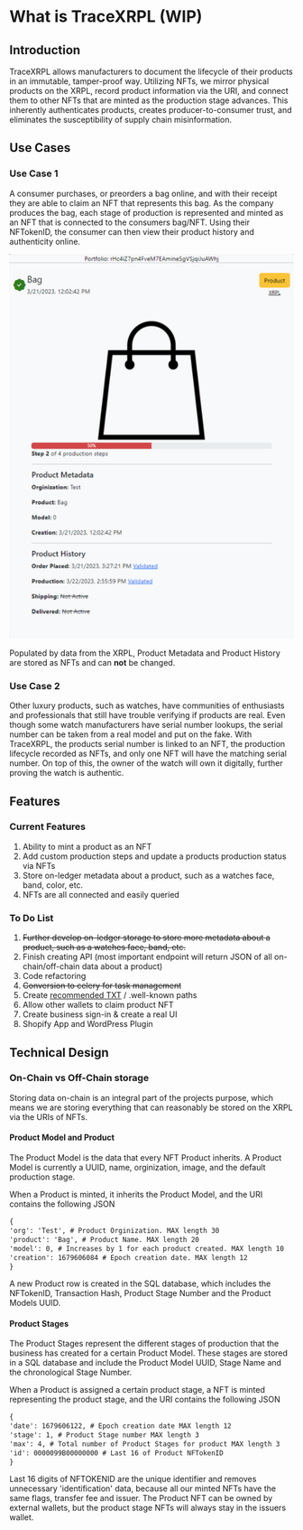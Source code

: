 # What is TraceXRPL (WIP)

## Introduction

TraceXRPL allows manufacturers to document the lifecycle of their products in an immutable, tamper-proof way. Utilizing NFTs, we mirror physical products on the XRPL, record product information via the URI, and connect them to other NFTs that are minted as the production stage advances. This inherently authenticates products, creates producer-to-consumer trust, and eliminates the susceptibility of supply chain misinformation.

## Use Cases

### Use Case 1

A consumer purchases, or preorders a bag online, and with their receipt they are able to claim an NFT that represents this bag. As the company produces the bag, each stage of production is represented and minted as an NFT that is connected to the consumers bag/NFT.  Using their NFTokenID, the consumer can then view their product history and authenticity online. 

![Authenticity Example](./images/authenticity_example.png)

Populated by data from the XRPL, Product Metadata and Product History are stored as NFTs and can **not** be changed. 

### Use Case 2

Other luxury products, such as watches, have communities of enthusiasts and professionals that still have trouble verifying if products are real. Even though some watch manufacturers have serial number lookups, the serial number can be taken from a real model and put on the fake. With TraceXRPL, the products serial number is linked to an NFT, the production lifecycle recorded as NFTs, and only one NFT will have the matching serial number. On top of this, the owner of the watch will own it digitally, further proving the watch is authentic.

## Features

### Current Features

1. Ability to mint a product as an NFT
2. Add custom production steps and update a products production status via NFTs
3. Store on-ledger metadata about a product, such as a watches face, band, color, etc.
4. NFTs are all connected and easily queried

### To Do List

1. ~~Further develop on-ledger storage to store more metadata about a product, such as a watches face, band, etc.~~
2. Finish creating API (most important endpoint will return JSON of all on-chain/off-chain data about a product)
3. Code refactoring
4. ~~Conversion to celery for task management~~
5. Create [recommended TXT](https://xrpl.org/nftoken.html#txt-record-format) / .well-known paths
6. Allow other wallets to claim product NFT
7. Create business sign-in & create a real UI
8. Shopify App and WordPress Plugin

## Technical Design

### On-Chain vs Off-Chain storage

Storing data on-chain is an integral part of the projects purpose, which means we are storing everything that can reasonably be stored on the XRPL via the URIs of NFTs. 

#### Product Model and Product

The Product Model is the data that every NFT Product inherits. A Product Model is currently a UUID, name, orginization, image, and the default production stage.

When a Product is minted, it inherits the Product Model, and the URI contains the following JSON 
```
{
'org': 'Test', # Product Orginization. MAX length 30 
'product': 'Bag', # Product Name. MAX length 20
'model': 0, # Increases by 1 for each product created. MAX length 10
'creation': 1679606084 # Epoch creation date. MAX length 12 
}
```

A new Product row is created in the SQL database, which includes the NFTokenID, Transaction Hash, Product Stage Number and the Product Models UUID.

#### Product Stages

The Product Stages represent the different stages of production that the business has created for a certain Product Model. These stages are stored in a SQL database and include the Product Model UUID, Stage Name and the chronological Stage Number.

When a Product is assigned a certain product stage, a NFT is minted representing the product stage, and the URI contains the following JSON

```
{
'date': 1679606122, # Epoch creation date MAX length 12
'stage': 1, # Product Stage number MAX length 3
'max': 4, # Total number of Product Stages for product MAX length 3
'id': 0000099B00000000 # Last 16 of Product NFTokenID
}
```

Last 16 digits of NFTOKENID are the unique identifier and removes unnecessary 'identification' data, because all our minted NFTs have the same flags, transfer fee and issuer. The Product NFT can be owned by external wallets, but the product stage NFTs will always stay in the issuers wallet.
